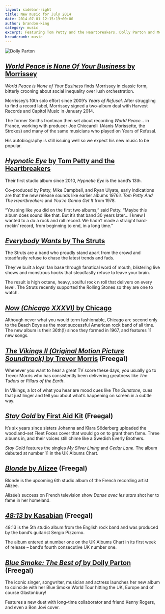 ```yaml
---
layout: sidebar-right
title: New music for July 2014
date: 2014-07-01 12:15:19+00:00
author: brandon-king
category: music
excerpt: Featuring Tom Petty and the Heartbreakers, Dolly Parton and Morrissey.
breadcrumb: music
---
```

![Dolly Parton](/images/featured/featured-dolly-parton.jpg)

## [<cite>World Peace is None Of Your Business</cite> by Morrissey](http://suffolk.spydus.co.uk/cgi-bin/spydus.exe/ENQ/OPAC/BIBENQ/30302969?QRY=CTIBIB%3C%20IRN(40610022)&QRYTEXT=World%20peace%20is%20none%20of%20your%20business%20%5Bsound%20recording%5D)

<cite>World Peace is None of Your Business</cite> finds Morrissey in classic form, bitterly crooning about social inequality over lush orchestration.

Morrissey&#8217;s 10th solo effort since 2009&#8217;s <cite>Years of Refusal</cite>. After struggling to find a record label, Morrissey signed a two-album deal with Harvest Records and Capitol Music in January 2014.

The former Smiths frontman then set about recording <cite>World Peace…</cite> in France, working with producer Joe Chiccarelli (Alanis Morissette, the Strokes) and many of the same musicians who played on Years of Refusal.

His autobiography is still issuing well so we expect his new music to be popular.

## [<cite>Hypnotic Eye</cite> by Tom Petty and the Heartbreakers](http://suffolk.spydus.co.uk/cgi-bin/spydus.exe/ENQ/OPAC/BIBENQ/30314344?QRY=CTIBIB%3C%20IRN(40362659)&QRYTEXT=Hypnotic%20eye%20%5Bsound%20recording%5D)

Their first studio album since 2010, <cite>Hypnotic Eye</cite> is the band&#8217;s 13th.

Co–produced by Petty, Mike Campbell, and Ryan Ulyate, early indications are that the new release sounds like earlier albums 1976&#8217;s <cite>Tom Petty And The Heartbreakers</cite> and <cite>You&#8217;re Gonna Get It</cite> from 1978.

“You sing like you did on the first two albums,” said Petty. “Maybe this album does sound like that. But it&#8217;s that band 30 years later&#8230; I knew I wanted to a do a rock and roll record. We hadn&#8217;t made a straight hard-rockin&#8217; record, from beginning to end, in a long time.”

## [<cite>Everybody Wants</cite> by The Struts](http://suffolk.spydus.co.uk/cgi-bin/spydus.exe/ENQ/OPAC/BIBENQ/30315056?QRY=CTIBIB%3C%20IRN(40360452)&QRYTEXT=Everybody%20wants%20%5Bsound%20recording%5D)

The Struts are a band who proudly stand apart from the crowd and steadfastly refuse to chase the latest trends and fads.

They’ve built a loyal fan base through fanatical word of mouth, blistering live shows and monstrous hooks that steadfastly refuse to leave your brain.

The result is high octane, heavy, soulful rock n roll that delivers on every level. The Struts recently supported the Rolling Stones so they are one to watch.

## [<cite>Now (Chicago XXXVI)</cite> by Chicago](http://suffolk.spydus.co.uk/cgi-bin/spydus.exe/ENQ/OPAC/BIBENQ/30315607?QRY=CTIBIB%3C%20IRN(41338072)&QRYTEXT=Chicago%20XXXVI%3A%20Now%20%5Bsound%20recording%5D)

Although never what you would term fashionable, Chicago are second only to the Beach Boys as the most successful American rock band of all time. The new album is their 36th(!) since they formed in 1967, and features 11 new songs.

## [<cite>The Vikings II (Original Motion Picture Soundtrack)</cite> by Trevor Morris](http://suffolklibraries.freegalmusic.com/artists/view/VHJldm9yIE1vcnJpcw==/29192623/c29ueQ) (Freegal)

Whenever you want to hear a great TV score these days, you usually go to Trevor Morris who has consistently been delivering greatness like <cite>The Tudors</cite> or <cite>Pillars of the Earth</cite>.

In Vikings, a lot of what you hear are mood cues like <cite>The Sunstone</cite>, cues that just linger and tell you about what’s happening on screen in a subtle way.

## [<cite>Stay Gold</cite> by First Aid Kit](http://suffolklibraries.freegalmusic.com/artists/view/Rmlyc3QgQWlkIEtpdA==/29139359/c29ueQ) (Freegal)

It&#8217;s six years since sisters Johanna and Klara Söderberg uploaded the woodland–set Fleet Foxes cover that would go on to grant them fame. Three albums in, and their voices still chime like a Swedish Everly Brothers.

<cite>Stay Gold</cite> features the singles <cite>My Silver Lining</cite> and <cite>Cedar Lane</cite>. The album debuted at number 11 in the UK Albums Chart.

## [<cite>Blonde</cite> by Alizee](http://suffolklibraries.freegalmusic.com/artists/view/QWxpesOpZQ==/29174168/c29ueQ) (Freegal)

Blonde is the upcoming 6th studio album of the French recording artist Alizée.

Alizée’s success on French television show <cite>Danse avec les stars</cite> shot her to fame in her homeland.

## [<cite>48:13</cite> by Kasabian](http://suffolklibraries.freegalmusic.com/artists/view/S2FzYWJpYW4=/29116177/c29ueQ) (Freegal)

48:13 is the 5th studio album from the English rock band and was produced by the band&#8217;s guitarist Sergio Pizzorno.

The album entered at number one on the UK Albums Chart in its first week of release – band&#8217;s fourth consecutive UK number one.

## [<cite>Blue Smoke: The Best of</cite> by Dolly Parton](http://suffolklibraries.freegalmusic.com/artists/view/RG9sbHkgUGFydG9u/29239319/c29ueQ) (Freegal)

The iconic singer, songwriter, musician and actress launches her new album to coincide with her Blue Smoke World Tour hitting the UK, Europe and of course Glastonbury!

Features a new duet with long–time collaborator and friend Kenny Rogers, and even a Bon Jovi cover.

